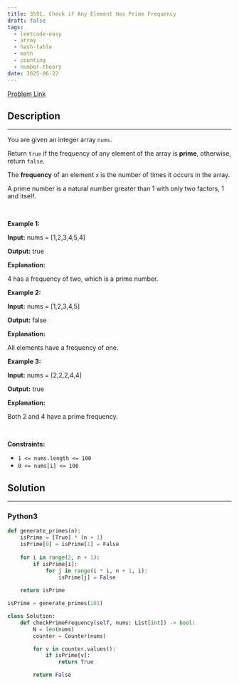 ```yaml
---
title: 3591. Check if Any Element Has Prime Frequency
draft: false
tags: 
  - leetcode-easy
  - array
  - hash-table
  - math
  - counting
  - number-theory
date: 2025-06-22
---
```


[Problem Link](https://leetcode.com/problems/check-if-any-element-has-prime-frequency/)

## Description

---
<p>You are given an integer array <code>nums</code>.</p>

<p>Return <code>true</code> if the frequency of any element of the array is <strong>prime</strong>, otherwise, return <code>false</code>.</p>

<p>The <strong>frequency</strong> of an element <code>x</code> is the number of times it occurs in the array.</p>

<p>A prime number is a natural number greater than 1 with only two factors, 1 and itself.</p>

<p>&nbsp;</p>
<p><strong class="example">Example 1:</strong></p>

<div class="example-block">
<p><strong>Input:</strong> <span class="example-io">nums = [1,2,3,4,5,4]</span></p>

<p><strong>Output:</strong> <span class="example-io">true</span></p>

<p><strong>Explanation:</strong></p>

<p>4 has a frequency of two, which is a prime number.</p>
</div>

<p><strong class="example">Example 2:</strong></p>

<div class="example-block">
<p><strong>Input:</strong> <span class="example-io">nums = [1,2,3,4,5]</span></p>

<p><strong>Output:</strong> <span class="example-io">false</span></p>

<p><strong>Explanation:</strong></p>

<p>All elements have a frequency of one.</p>
</div>

<p><strong class="example">Example 3:</strong></p>

<div class="example-block">
<p><strong>Input:</strong> <span class="example-io">nums = [2,2,2,4,4]</span></p>

<p><strong>Output:</strong> <span class="example-io">true</span></p>

<p><strong>Explanation:</strong></p>

<p>Both 2 and 4 have a prime frequency.</p>
</div>

<p>&nbsp;</p>
<p><strong>Constraints:</strong></p>

<ul>
	<li><code>1 &lt;= nums.length &lt;= 100</code></li>
	<li><code>0 &lt;= nums[i] &lt;= 100</code></li>
</ul>


## Solution

---
### Python3
``` py title='check-if-any-element-has-prime-frequency'
def generate_primes(n):
    isPrime = [True] * (n + 1)
    isPrime[0] = isPrime[1] = False
 
    for i in range(2, n + 1):
        if isPrime[i]:
            for j in range(i * i, n + 1, i):
                isPrime[j] = False
 
    return isPrime

isPrime = generate_primes(101)

class Solution:
    def checkPrimeFrequency(self, nums: List[int]) -> bool:
        N = len(nums)
        counter = Counter(nums)

        for v in counter.values():
            if isPrime[v]:
                return True

        return False
```

